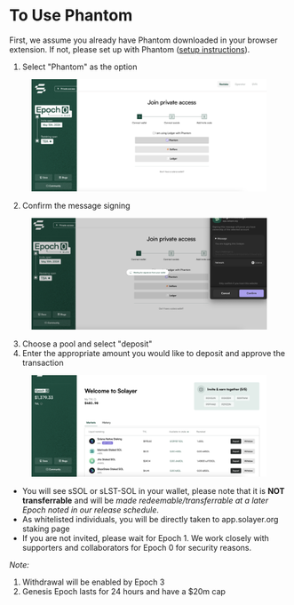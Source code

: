 # To Use Phantom

First, we assume you already have Phantom downloaded in your browser extension. If not, please  set up with Phantom ([setup instructions](https://help.phantom.app/hc/en-us/articles/8071074929043-How-to-create-a-new-wallet)).&#x20;



1. Select "Phantom" as the option&#x20;

<figure><img src="../.gitbook/assets/image (14).png" alt=""><figcaption></figcaption></figure>

2. Confirm the message signing

<figure><img src="../.gitbook/assets/image (15).png" alt=""><figcaption></figcaption></figure>

3. Choose a pool and select "deposit"&#x20;
4. Enter the appropriate amount you would like to deposit and approve the transaction

<figure><img src="../.gitbook/assets/image (20).png" alt=""><figcaption></figcaption></figure>



* You will see sSOL or sLST-SOL in your wallet, please note that it is **NOT** **transferrable** and will be _made redeemable/transferrable at a later Epoch noted in our release schedule_.
* As whitelisted individuals, you will be directly taken to app.solayer.org staking page&#x20;
* If you are not invited, please wait for Epoch 1. We work closely with supporters and collaborators for Epoch 0 for security reasons.&#x20;

_Note:_&#x20;

1. Withdrawal will be enabled by Epoch 3
2. Genesis Epoch lasts for 24 hours and have a $20m cap

